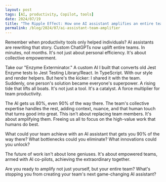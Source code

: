 ```yaml
---
layout: post
tags: [AI, productivity, Copilot, tools]
date: 2024/07/19
title: "The Ripple Effect: How one AI assistant amplifies an entire team"
permalink: /blog/2024/07/ai-assistant-team-amplifier
---
```


Remember when productivity tools only helped individuals? AI assistants are rewriting that story. Custom ChatGPTs now uplift entire teams. In minutes, not months. It's not just about personal efficiency. It's about collective empowerment.

Take our "Enzyme Exterminator." A custom AI I built that converts old Jest Enzyme tests to Jest Testing Library/React. In TypeScript. With our style and render helpers. But here's the kicker: I shared it with the team. Suddenly, one person's solution became everyone's superpower. A rising tide that lifts all boats.  It's not just a tool. It's a catalyst. A force multiplier for team productivity.

The AI gets us 80%, even 90% of the way there. The team's collective expertise handles the rest, adding context, nuance, and that human touch that turns good into great. This isn't about replacing team members. It's about amplifying them. Freeing us all to focus on the high-value work that humans do best. 

What could your team achieve with an AI assistant that gets you 90% of the way there? What bottlenecks could you eliminate? What innovations could you unlock?

The future of work isn't about lone geniuses. It's about empowered teams, armed with AI co-pilots, achieving the extraordinary together.

Are you ready to amplify not just yourself, but your entire team? What's stopping you from creating your team's next game-changing AI assistant?

